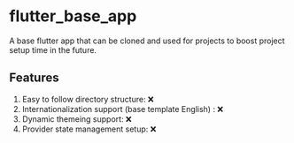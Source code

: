 # flutter_base_app

A base flutter app that can be cloned and used for projects to boost project setup time in the future.

## Features

1. Easy to follow directory structure: ❌
2. Internationalization support (base template English) : ❌
3. Dynamic themeing support: ❌
4. Provider state management setup: ❌

